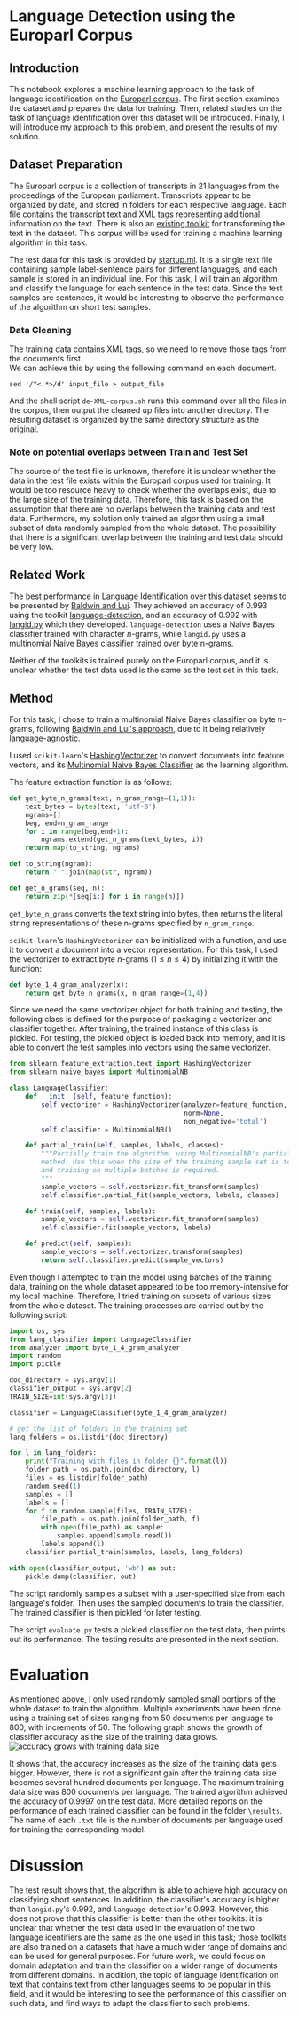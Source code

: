# Language Detection using the Europarl Corpus

## Introduction
This notebook explores a machine learning approach to the task of language
identification on the [Europarl corpus](http://www.statmt.org/europarl/). The
first section examines the dataset and prepares the data for training. Then,
related studies on the task of language identification over this dataset will
be introduced. Finally, I will introduce my approach to this problem, and
present the results of my solution.


## Dataset Preparation
The Europarl corpus is a collection of transcripts in 21 languages from the
proceedings of the European parliament. Transcripts appear to be organized by
date, and stored in folders for each respective language. Each file contains
the transcript text and XML tags representing additional information on the
text. There is also an [existing
toolkit](http://www.statmt.org/europarl/v7/tools.tgz) for transforming the text
in the dataset. This corpus will be used for training a machine learning
algorithm in this task.

The test data for this task is provided by
[startup.ml](https://fellowship.ai/challenge/). It is a single text file
containing sample label-sentence pairs for different languages, and each sample
is stored in an individual line. For this task, I will train an algorithm and
classify the language for each sentence in the test data. Since the test
samples are sentences, it would be interesting to observe the performance of
the algorithm on short test samples.

### Data Cleaning
The training data contains XML tags, so we need to remove those tags from the
documents first.  
We can achieve this by using the following command on each
document.
```
sed '/^<.*>/d' input_file > output_file
```
And the shell script `de-XML-corpus.sh` runs this command over all the files in
the corpus, then output the cleaned up files into another directory. The
resulting dataset is organized by the same directory structure as the original.


### Note on potential overlaps between Train and Test Set
The source of the test file is unknown, therefore it is unclear whether the
data in the test file exists within the Europarl corpus used for training. It
would be too resource heavy to check whether the overlaps exist, due to the
large size of the training data. Therefore, this task is based on the
assumption that there are no overlaps between the training data and test data.
Furthermore, my solution only trained an algorithm using a small subset of data
randomly sampled from the whole dataset. The possibility that there is a
significant overlap between the training and test data should be very low.

## Related Work
The best performance in Language Identification over this dataset seems to be
presented by [Baldwin and Lui](http://www.aclweb.org/anthology/P12-3005). They
achieved an accuracy of 0.993 using the toolkit
[language-detection](https://code.google.com/archive/p/language-detection/),
and an accuracy of 0.992 with [langid.py](https://github.com/saffsd/langid.py)
which they developed. `language-detection` uses a Naive Bayes classifier
trained with character $n$-grams, while `langid.py` uses a multinomial Naive
Bayes classifier trained over byte n-grams. 

Neither of the toolkits is trained purely on the Europarl corpus, and it is
unclear whether the test data used is the same as the test set in this task.

## Method
For this task, I chose to train a multinomial Naive Bayes classifier on byte
$n$-grams, following [Baldwin and Lui's
approach](http://www.aclweb.org/anthology/P12-3005), due to it being relatively
language-agnostic. 

I used `scikit-learn`'s
[HashingVectorizer](http://scikit-learn.org/stable/modules/generated/sklearn.feature_extraction.text.HashingVectorizer.html)
to convert documents into feature vectors, and its [Multinomial Naive Bayes
Classifier](http://scikit-learn.org/stable/modules/generated/sklearn.naive_bayes.MultinomialNB.html#sklearn.naive_bayes.MultinomialNB)
as the learning algorithm.

The feature extraction function is as follows:
```python
def get_byte_n_grams(text, n_gram_range=(1,1)):
    text_bytes = bytes(text, 'utf-8')
    ngrams=[]
    beg, end=n_gram_range
    for i in range(beg,end+1):
        ngrams.extend(get_n_grams(text_bytes, i))
    return map(to_string, ngrams)

def to_string(ngram):
    return " ".join(map(str, ngram))

def get_n_grams(seq, n):
    return zip(*[seq[i:] for i in range(n)])
```
`get_byte_n_grams` converts the text string into bytes, then returns the literal string representations of these n-grams specified by `n_gram_range`.

`scikit-learn`'s `HashingVectorizer` can be initialized with a function, and
use it to convert a document into a vector representation. For this task, I
used the vectorizer to extract byte $n$-grams ($1\leq n\leq 4$) by initializing
it with the function:
```python
def byte_1_4_gram_analyzer(x):
    return get_byte_n_grams(x, n_gram_range=(1,4))
```

Since we need the same vectorizer object for both training and testing, the
following class is defined for the purpose of packaging a vectorizer and
classifier together. After training, the trained instance of this class is
pickled. For testing, the pickled object is loaded back into memory, and it is
able to convert the test samples into vectors using the same vectorizer.
```python
from sklearn.feature_extraction.text import HashingVectorizer
from sklearn.naive_bayes import MultinomialNB

class LanguageClassifier:
    def __init__(self, feature_function):
        self.vectorizer = HashingVectorizer(analyzer=feature_function, 
                                            norm=None, 
                                            non_negative='total')
        self.classifier = MultinomialNB()

    def partial_train(self, samples, labels, classes):
        """Partially train the algorithm, using MultinomialNB's partial_fit 
        method. Use this when the size of the training sample set is too big 
        and training on multiple batches is required.
        """
        sample_vectors = self.vectorizer.fit_transform(samples)
        self.classifier.partial_fit(sample_vectors, labels, classes)

    def train(self, samples, labels):
        sample_vectors = self.vectorizer.fit_transform(samples)
        self.classifier.fit(sample_vectors, labels)

    def predict(self, samples):
        sample_vectors = self.vectorizer.transform(samples)
        return self.classifier.predict(sample_vectors)
```

Even though I attempted to train the model using batches of the training data,
training on the whole dataset appeared to be too memory-intensive for my local
machine. Therefore, I tried training on subsets of various sizes from the whole
dataset. The training processes are carried out by the following script:
```python
import os, sys
from lang_classifier import LanguageClassifier
from analyzer import byte_1_4_gram_analyzer
import random
import pickle

doc_directory = sys.argv[1]
classifier_output = sys.argv[2]
TRAIN_SIZE=int(sys.argv[3])

classifier = LanguageClassifier(byte_1_4_gram_analyzer)

# get the list of folders in the training set
lang_folders = os.listdir(doc_directory)

for l in lang_folders:
    print("Training with files in folder {}".format(l))
    folder_path = os.path.join(doc_directory, l)
    files = os.listdir(folder_path)
    random.seed(1)
    samples = []
    labels = []
    for f in random.sample(files, TRAIN_SIZE):
        file_path = os.path.join(folder_path, f)
        with open(file_path) as sample:
            samples.append(sample.read())
        labels.append(l)
    classifier.partial_train(samples, labels, lang_folders)

with open(classifier_output, 'wb') as out:
    pickle.dump(classifier, out)
```
The script randomly samples a subset with a user-specified size from each
language's folder. Then uses the sampled documents to train the classifier. The
trained classifier is then pickled for later testing.

The script `evaluate.py` tests a pickled classifier on the test data, then
prints out its performance. The testing results are presented in the next
section.

# Evaluation
As mentioned above, I only used randomly sampled small portions of the whole
dataset to train the algorithm. Multiple experiments have been done using a
training set of sizes ranging from 50 documents per language to 800, with
increments of 50. The following graph shows the growth of classifier accuracy
as the size of the training data grows.
![accuracy grows with training data size](https://raw.githubusercontent.com/yzxchn/europarl_lang_detect/master/accuracy_growth.png)

It shows that, the accuracy increases as the size of the training data gets
bigger. However, there is not a significant gain after the training data size
becomes several hundred documents per language.
The maximum training data size was 800 documents per language. The trained algorithm achieved the accuracy of 0.9997 on the test data. 
More detailed reports on the performance of each trained classifier can be
found in the folder `\results`. The name of each `.txt` file is the number of
documents per language used for training the corresponding model.

# Disussion
The test result shows that, the algorithm is able to achieve high accuracy on classifying short sentences. In addition, the classifier's accuracy is higher than `langid.py`'s 0.992, and `language-detection`'s 0.993. However, this does not prove that this classifier is better than the other toolkits: it is unclear that whether the test data used in the evaluation of the two language identifiers are the same as the one used in this task; those toolkits are also trained on a datasets that have a much wider range of domains and can be used for general purposes. 
For future work, we could focus on domain adaptation and train the classifier on a wider range of documents from different domains. In addition, the topic of language identification on text that contains text from other languages seems to be popular in this field, and it would be interesting to see the performance of this classifier on such data, and find ways to adapt the classifier to such problems.
